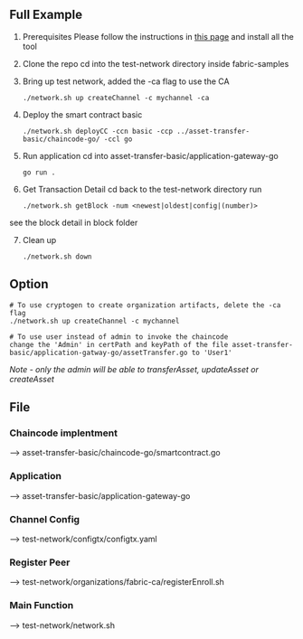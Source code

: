 ## Full Example

1. Prerequisites 
Please follow the instructions in [this page](https://hyperledger-fabric.readthedocs.io/en/latest/install.html) and install all the tool

2. Clone the repo
cd into the test-network directory inside fabric-samples

3. Bring up test network, added the -ca flag to use the CA
   ```
   ./network.sh up createChannel -c mychannel -ca 
   ```

4. Deploy the smart contract basic 
   ```
   ./network.sh deployCC -ccn basic -ccp ../asset-transfer-basic/chaincode-go/ -ccl go
   ```

5. Run application
cd into asset-transfer-basic/application-gateway-go
   ```
   go run .
   ```

6. Get Transaction Detail
cd back to the test-network directory
run 
   ```
   ./network.sh getBlock -num <newest|oldest|config|(number)>
   ```
see the block detail in block folder

7. Clean up 
   ```
   ./network.sh down
   ```

## Option

   ```
   # To use cryptogen to create organization artifacts, delete the -ca flag
   ./network.sh up createChannel -c mychannel

   # To use user instead of admin to invoke the chaincode 
   change the 'Admin' in certPath and keyPath of the file asset-transfer-basic/application-gatway-go/assetTransfer.go to 'User1'
   ```

   *Note - only the admin will be able to transferAsset, updateAsset or createAsset*

## File

### Chaincode implentment 
--> asset-transfer-basic/chaincode-go/smartcontract.go
### Application
--> asset-transfer-basic/application-gateway-go
### Channel Config
--> test-network/configtx/configtx.yaml
### Register Peer
--> test-network/organizations/fabric-ca/registerEnroll.sh
### Main Function 
--> test-network/network.sh 





